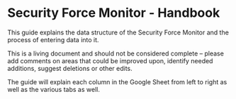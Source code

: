 # Security Force Monitor - Handbook

This guide explains the data structure of the Security Force Monitor and the process of entering data into it.

This is a living document and should not be considered complete – please add comments on areas that could be improved upon, identify needed additions, suggest deletions or other edits.

The guide will explain each column in the Google Sheet from left to right as well as the various tabs as well.


